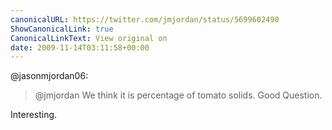 ```yaml
---
canonicalURL: https://twitter.com/jmjordan/status/5699602490
ShowCanonicalLink: true
CanonicalLinkText: View original on
date: 2009-11-14T03:11:58+00:00
---
```

@jasonmjordan06:

> @jmjordan We think it is percentage of tomato solids. Good Question.

Interesting.